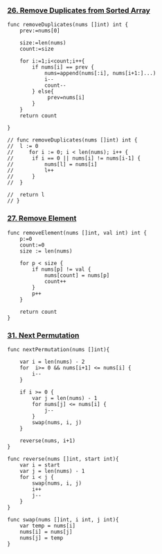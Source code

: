 ### [26. Remove Duplicates from Sorted Array](https://leetcode.com/problems/remove-duplicates-from-sorted-array/)

```
func removeDuplicates(nums []int) int {
    prev:=nums[0]
    
    size:=len(nums)
    count:=size

    for i:=1;i<count;i++{
        if nums[i] == prev {
            nums=append(nums[:i], nums[i+1:]...)
            i--
            count--
        } else{
             prev=nums[i]
        }
    }
    return count
    
}

// func removeDuplicates(nums []int) int {
// 	l := 0
//     for i := 0; i < len(nums); i++ {
// 		if i == 0 || nums[i] != nums[i-1] {
// 			nums[l] = nums[i]
// 			l++
// 		}
// 	}

// 	return l
// }

```

### [27. Remove Element](https://leetcode.com/problems/remove-element/)

```
func removeElement(nums []int, val int) int {
    p:=0
    count:=0
    size := len(nums)
    
    for p < size {
        if nums[p] != val {
            nums[count] = nums[p]
            count++
        }
        p++
    }
    
    return count
}

```

### [31. Next Permutation](https://leetcode.com/problems/next-permutation/)
```
func nextPermutation(nums []int){
    
    var i = len(nums) - 2
    for  i>= 0 && nums[i+1] <= nums[i] {
        i--
    }
    
    if i >= 0 {
        var j = len(nums) - 1
        for nums[j] <= nums[i] {
            j--
        }
        swap(nums, i, j)
    }
    
    reverse(nums, i+1)
}

func reverse(nums []int, start int){
    var i = start
    var j = len(nums) - 1
    for i < j {
        swap(nums, i, j)
        i++
        j--
    }
}

func swap(nums []int, i int, j int){
    var temp = nums[i]
    nums[i] = nums[j]
    nums[j] = temp  
}
```